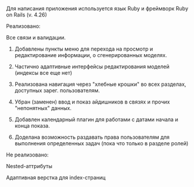 Для написания приложения используется язык Ruby и фреймворк Ruby on Rails (v. 4.26)

Реализовано:

Все связи и валидации.

1. Добавлены пункты меню для перехода на просмотр и редактирование информации, о сгенерированных моделях.

2. Частично адаптивные интерфейсы редактирования моделей (индексы все еще нет)

3. Реализована навигация через "хлебные крошки" во всех разделах, доступных зарег. пользователям.

4. Убран (заменен) ввод и показ айдишников в связях и прочих "непонятных" данных.

5. Добавлен календарный плагин для работами с датами начала и конца показа.

6. Доделана возможность раздавать права пользователям для выполнения определенных задач (пока что только в разделе ролей)

Не реализовано:

Nested-аттрибуты

Адаптивная верстка для index-страниц
